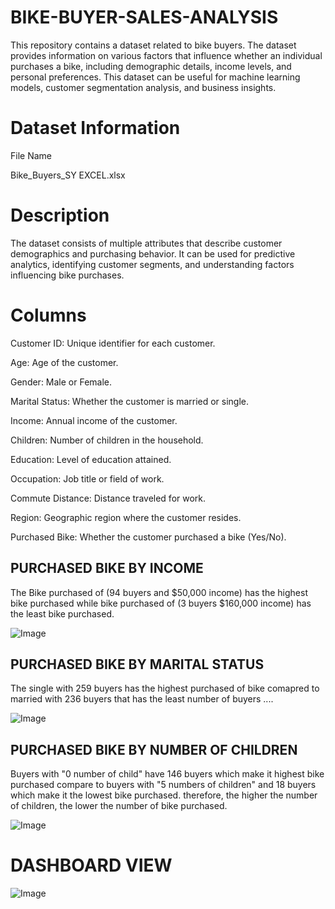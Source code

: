  # BIKE-BUYER-SALES-ANALYSIS
This repository contains a dataset related to bike buyers. The dataset provides information on various factors that influence whether an individual purchases a bike, including demographic details, income levels, and personal preferences. This dataset can be useful for machine learning models, customer segmentation analysis, and business insights.
# Dataset Information

File Name

Bike_Buyers_SY EXCEL.xlsx

# Description

The dataset consists of multiple attributes that describe customer demographics and purchasing behavior. It can be used for predictive analytics, identifying customer segments, and understanding factors influencing bike purchases.

# Columns

Customer ID: Unique identifier for each customer.

Age: Age of the customer.

Gender: Male or Female.

Marital Status: Whether the customer is married or single.

Income: Annual income of the customer.

Children: Number of children in the household.

Education: Level of education attained.

Occupation: Job title or field of work.

Commute Distance: Distance traveled for work.

Region: Geographic region where the customer resides.

Purchased Bike: Whether the customer purchased a bike (Yes/No).

## PURCHASED BIKE BY INCOME

The Bike purchased of (94 buyers and $50,000 income) has the highest bike purchased
while bike purchased of (3 buyers  $160,000 income) has the least bike purchased.

![Image](https://github.com/user-attachments/assets/e9a97346-da35-4abe-8d86-0f41213dd766)

## PURCHASED BIKE BY MARITAL STATUS

The single with 259 buyers has the highest purchased of bike comapred to married with 236 buyers that has the least number of buyers ....

![Image](https://github.com/user-attachments/assets/43d88b4a-1ae1-4ffc-9bba-d9a8699bce7d)

## PURCHASED BIKE BY NUMBER OF CHILDREN
Buyers with "0 number of child" have 146 buyers which make it highest bike purchased compare to buyers with
"5 numbers of children" and 18 buyers which make it the lowest bike purchased. therefore, the higher the
number of children, the lower the number of bike purchased.

![Image](https://github.com/user-attachments/assets/9ca43bd2-26bc-4931-9298-586809b5cfec)



# DASHBOARD VIEW
![Image](https://github.com/user-attachments/assets/58c7b19c-e132-461a-935c-de6390e5a8c0)

